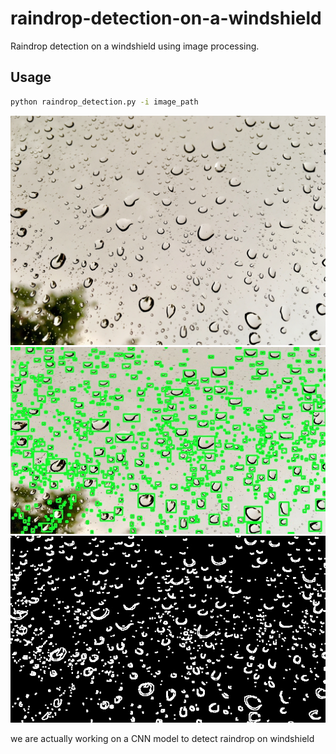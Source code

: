 # raindrop-detection-on-a-windshield

Raindrop detection on a windshield using image processing.



## Usage

```bash
python raindrop_detection.py -i image_path
```
![alt text](https://github.com/Tlili-ahmed/raindrop-detection-on-a-windshield/blob/master/test1.jpg?raw=true)
![alt text](https://github.com/Tlili-ahmed/raindrop-detection-on-a-windshield/blob/master/rain_detection/out_test1.jpg?raw=true)
![alt text](https://github.com/Tlili-ahmed/raindrop-detection-on-a-windshield/blob/master/binary_mask/mask_test1.jpg?raw=true)



we are actually working on a CNN model to detect raindrop on windshield
